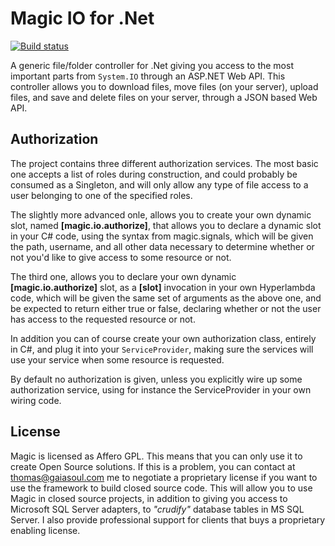 
# Magic IO for .Net

[![Build status](https://travis-ci.org/polterguy/magic.io.svg?master)](https://travis-ci.org/polterguy/magic.io)

A generic file/folder controller for .Net giving you access to the most important parts from `System.IO` through
an ASP.NET Web API. This controller allows you to download files, move files (on your server), upload files, and
save and delete files on your server, through a JSON based Web API.

## Authorization

The project contains three different authorization services. The most basic one accepts a list of roles during
construction, and could probably be consumed as a Singleton, and will only allow any type of file access to
a user belonging to one of the specified roles.

The slightly more advanced onle, allows you to create your own dynamic slot, named __[magic.io.authorize]__,
that allows you to declare a dynamic slot in your C# code, using the syntax from magic.signals, which will
be given the path, username, and all other data necessary to determine whether or not you'd like to give
access to some resource or not.

The third one, allows you to declare your own dynamic __[magic.io.authorize]__ slot, as a __[slot]__ invocation
in your own Hyperlambda code, which will be given the same set of arguments as the above one, and be expected
to return either true or false, declaring whether or not the user has access to the requested resource or not.

In addition you can of course create your own authorization class, entirely in C#, and plug it into your
`ServiceProvider`, making sure the services will use your service when some resource is requested.

By default no authorization is given, unless you explicitly wire up some authorization service, using
for instance the ServiceProvider in your own wiring code.

## License

Magic is licensed as Affero GPL. This means that you can only use it to create Open Source solutions.
If this is a problem, you can contact at thomas@gaiasoul.com me to negotiate a proprietary license if
you want to use the framework to build closed source code. This will allow you to use Magic in closed
source projects, in addition to giving you access to Microsoft SQL Server adapters, to _"crudify"_
database tables in MS SQL Server. I also provide professional support for clients that buys a
proprietary enabling license.


